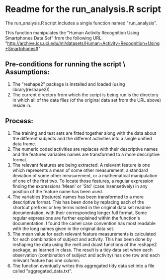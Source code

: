 Readme for the run_analysis.R script
========================================================

The run_analysis.R script includes a single function named "run_analysis".

This function manipulates the "Human Activity Recognition Using Smartphones Data Set"
from the following URL: "http://archive.ics.uci.edu/ml/datasets/Human+Activity+Recognition+Using+Smartphones#"

## Pre-conditions for running the script \ Assumptions:
1. The "reshape2" package is installed and loaded (using library(reshape2))
2. The current directory from which the script is being run is the directory
in which all of the data files (of the original data set from the URL above) reside in.

## Process:
1. The training and test sets are fitted together along with the data about the different
subjects and the different activities into a single unified data frame.
2. The numeric coded activities are replaces with their descriptive names and the features variables names are transformed to a more descriptive format. 
3. The relevant features are being extracted. A relevant feature is one which represents
a mean of some other measurement, a standard deviation of some other measurement, or a 
mathematical manipulation of one of the first two. To locate those features, a regular expression
finding the expressions 'Mean' or 'Std' (case insensetively) in any position of the feature name
has been used.
4. The variables (features) names has been transformed to a more descriptive format. This has been
done by replacing each of the shortcut prefixes or key terms noted in the original data set
readme documentation, with their corresponding longer full format. Some regular expressions
are further explained within the function's documentation.
I found the camel case convention has most readable with the long names given in the original
data set.
5. The mean value for each relevant feature measurements is calculated for
each combination of subject and activity. This has been done by reshaping the data using
the melt and dcast functions of the reshape2 package, as learned in class. The result is 
a tidy data set when each observation (combination of subject and activity) has one row and
each relevant feature has one column.
6. The function eventually writes this aggregated tidy data set into a file called 
"aggregated_data.txt".
